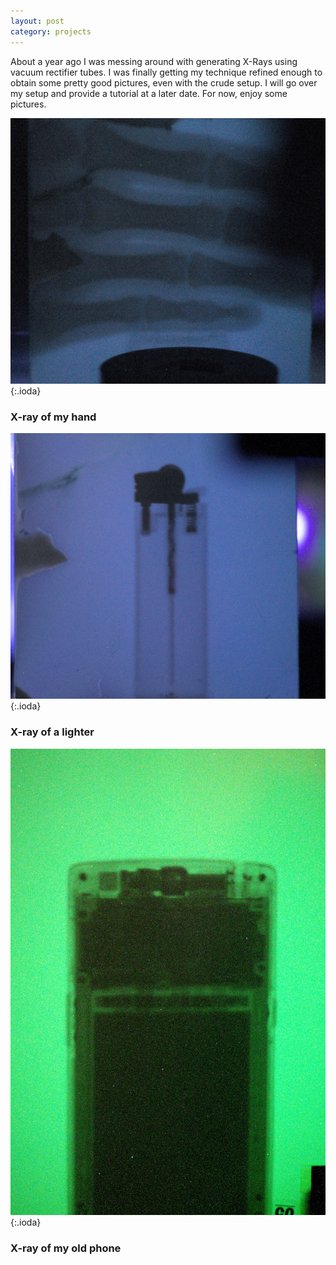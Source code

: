 ```yaml
---
layout: post
category: projects
---
```


About a year ago I was messing around with generating X-Rays using vacuum rectifier tubes. I was finally getting my technique refined enough to obtain some pretty good pictures, even with the crude setup. I will go over my setup and provide a tutorial at a later date. For now, enjoy some pictures.

![X-ray of my hand](/pictures/hand_xray.jpg){:.ioda}
### X-ray of my hand
![X-ray of a lighter](/pictures/lighter_xray.jpg){:.ioda}
### X-ray of a lighter
![X-ray of my old phone](/pictures/oneplusone_xray_2ndcrop.jpg){:.ioda}
### X-ray of my old phone

